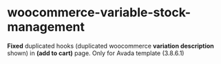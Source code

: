# woocommerce-variable-stock-management
<strong>Fixed</strong> duplicated hooks (duplicated woocommerce <strong>variation description</strong> shown) in <strong>(add to cart)</strong> page. Only for Avada template (3.8.6.1)
